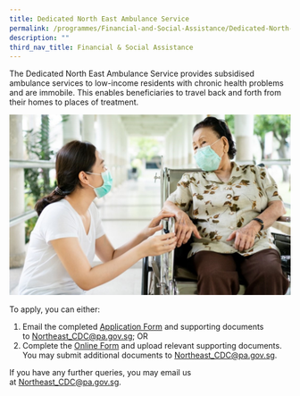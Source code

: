 ```yaml
---
title: Dedicated North East Ambulance Service
permalink: /programmes/Financial-and-Social-Assistance/Dedicated-North-East-Ambulance-Service/
description: ""
third_nav_title: Financial & Social Assistance
---
```

The Dedicated North East Ambulance Service provides subsidised ambulance services to low-income residents with chronic health problems and are immobile. This enables beneficiaries to travel back and forth from their homes to places of treatment.

![](/images/Programmes/Financial%20&%20Social%20Assistance/North%20East%20Ambulance%20Service.jpg)

To apply, you can either:

1.  Email the completed [Application Form](/files/Annex%20A_North%20East%20Assistance%20Scheme%20Referral%20Form_As%20of%201%20April%202023.pdf) and supporting documents to [Northeast\_CDC@pa.gov.sg](mailto:Northeast_CDC@pa.gov.sg); OR
3.  Complete the [Online Form](https://form.gov.sg/#!/5e994b5f5dad670011b1d2ed) and upload relevant supporting documents. You may submit additional documents to [Northeast\_CDC@pa.gov.sg](mailto:Northeast_CDC@pa.gov.sg).

If you have any further queries, you may email us at [Northeast\_CDC@pa.gov.sg](mailto:Northeast_CDC@pa.gov.sg).